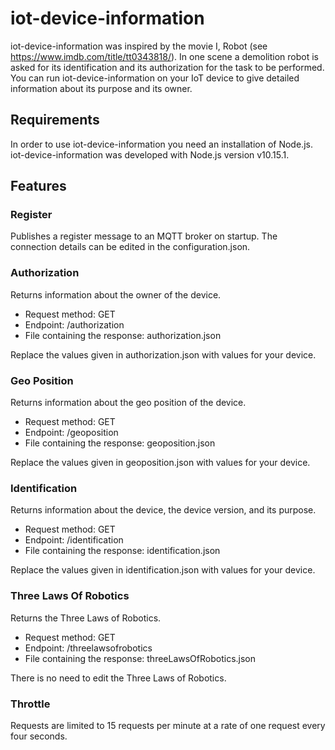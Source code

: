 # iot-device-information

iot-device-information was inspired by the movie I, Robot (see https://www.imdb.com/title/tt0343818/).
In one scene a demolition robot is asked for its identification and its authorization for the task to be performed.
You can run iot-device-information on your IoT device to give detailed information about its purpose and its owner.

## Requirements

In order to use iot-device-information you need an installation of Node.js. iot-device-information was developed with Node.js version v10.15.1.

## Features

### Register

Publishes a register message to an MQTT broker on startup. The connection details can be edited in the configuration.json.

### Authorization

Returns information about the owner of the device.

* Request method: GET
* Endpoint: /authorization
* File containing the response: authorization.json

Replace the values given in authorization.json with values for your device.

### Geo Position

Returns information about the geo position of the device.

* Request method: GET
* Endpoint: /geoposition
* File containing the response: geoposition.json

Replace the values given in geoposition.json with values for your device.

### Identification

Returns information about the device, the device version, and its purpose.

* Request method: GET
* Endpoint: /identification
* File containing the response: identification.json

Replace the values given in identification.json with values for your device.

### Three Laws Of Robotics

Returns the Three Laws of Robotics.

* Request method: GET
* Endpoint: /threelawsofrobotics
* File containing the response: threeLawsOfRobotics.json

There is no need to edit the Three Laws of Robotics.

### Throttle

Requests are limited to 15 requests per minute at a rate of one request every four seconds.